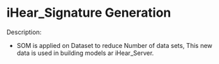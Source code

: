 # iHear_Signature Generation
Description:
*   SOM is applied on Dataset to reduce Number of data sets,
    This new data is used in building models ar iHear_Server.
